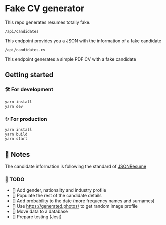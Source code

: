 # Fake CV generator

This repo generates resumes totally fake.

```
/api/candidates
```

This endpoint provides you a JSON with the information of a fake candidate

```
/api/candidates-cv
```

This endpoint generates a simple PDF CV with a fake candidate

## Getting started

### 🛠️ For development

```bash
yarn install
yarn dev
```

### ✨ For production

```bash
yarn install
yarn build
yarn start
```

## 📄 Notes

The candidate information is following the standard of [JSONResume](https://jsonresume.org/)

### 📖 TODO

- [] Add gender, nationality and industry profile
- [] Populate the rest of the candidate details
- [] Add probability to the date (more frequency names and surnames)
- [] Use https://generated.photos/ to get random image profile
- [] Move data to a database
- [] Prepare testing (Jest)
